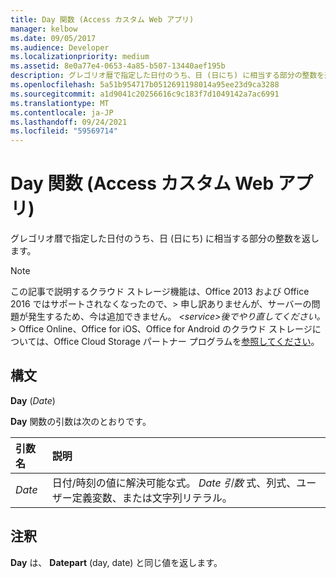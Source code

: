 ```yaml
---
title: Day 関数 (Access カスタム Web アプリ)
manager: kelbow
ms.date: 09/05/2017
ms.audience: Developer
ms.localizationpriority: medium
ms.assetid: 8e0a77e4-0653-4a85-b507-13440aef195b
description: グレゴリオ暦で指定した日付のうち、日 (日にち) に相当する部分の整数を返します。
ms.openlocfilehash: 5a51b954717b0512691198014a95ee23d9ca3288
ms.sourcegitcommit: a1d9041c20256616c9c183f7d1049142a7ac6991
ms.translationtype: MT
ms.contentlocale: ja-JP
ms.lasthandoff: 09/24/2021
ms.locfileid: "59569714"
---
```

# <a name="day-function-access-custom-web-app"></a>Day 関数 (Access カスタム Web アプリ)

グレゴリオ暦で指定した日付のうち、日 (日にち) に相当する部分の整数を返します。
  
> [!NOTE]
> この記事で説明するクラウド ストレージ機能は、Office 2013 および Office 2016 ではサポートされなくなったので、> 申し訳ありませんが、サーバーの問題が発生するため、今は追加できません。 *\<service\>後でやり直してください。* > Office Online、Office for iOS、Office for Android のクラウド ストレージについては、Office Cloud Storage パートナー プログラムを[参照してください](https://dev.office.com/programs/officecloudstorage)。 
  
## <a name="syntax"></a>構文

**Day** (*Date*) 
  
**Day** 関数の引数は次のとおりです。 
  
|**引数名**|**説明**|
|:-----|:-----|
| *Date*  <br/> |日付/時刻の値に解決可能な式。 *Date 引数* 式、列式、ユーザー定義変数、または文字列リテラル。  <br/> |
   
## <a name="remarks"></a>注釈

**Day** は、 **Datepart** (day, date) と同じ値を返します。 
  

